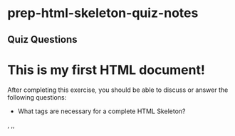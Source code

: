 # prep-html-skeleton-quiz-notes

## Quiz Questions

<!DOCTYPE html>
<html>
<head>
<title>My prep HTML skeleton</title>
</head>
<body>

<h1>This is my first HTML document!</h1>

</body>
</html>

After completing this exercise, you should be able to discuss or answer the following questions:

- What tags are necessary for a complete HTML Skeleton?

<!DOCTYPE>, <html>,<head>,<title>, <body>

- What type of content belongs within the `<head>` of an HTML document?

The <head> element contains meta information about the HTML page

- What type of content belongs within the `<body>` of an HTML document?

The <body> element defines the document's body, and is a container for all the visible contents, such as headings, paragraphs, images, hyperlinks, tables

- Where must the `DOCTYPE` declaration appear in a valid HTML document?

At the very top of the document to indicate the document type.

## Notes

All student notes should be written here.


How to write `Code Examples` in markdown

for JS:
```javascript
const data = "Howdy"
```

for HTML:
```html
<div>
  <p>This is text content</p>
</div>
```

for CSS:
```css
div {
  width:100%
}
```
